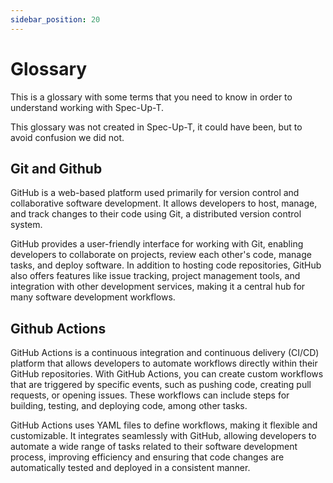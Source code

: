 ```yaml
---
sidebar_position: 20
---
```


# Glossary

This is a glossary with some terms that you need to know in order to understand working with Spec-Up-T.

This glossary was not created in Spec-Up-T, it could have been, but to avoid confusion we did not.


## Git and Github

GitHub is a web-based platform used primarily for version control and collaborative software development. It allows developers to host, manage, and track changes to their code using Git, a distributed version control system.

GitHub provides a user-friendly interface for working with Git, enabling developers to collaborate on projects, review each other's code, manage tasks, and deploy software. In addition to hosting code repositories, GitHub also offers features like issue tracking, project management tools, and integration with other development services, making it a central hub for many software development workflows.


## Github Actions

GitHub Actions is a continuous integration and continuous delivery (CI/CD) platform that allows developers to automate workflows directly within their GitHub repositories. With GitHub Actions, you can create custom workflows that are triggered by specific events, such as pushing code, creating pull requests, or opening issues. These workflows can include steps for building, testing, and deploying code, among other tasks.

GitHub Actions uses YAML files to define workflows, making it flexible and customizable. It integrates seamlessly with GitHub, allowing developers to automate a wide range of tasks related to their software development process, improving efficiency and ensuring that code changes are automatically tested and deployed in a consistent manner.